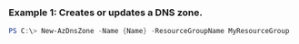 ### Example 1: Creates or updates a DNS zone.
```powershell
PS C:\> New-AzDnsZone -Name {Name} -ResourceGroupName MyResourceGroup
```


